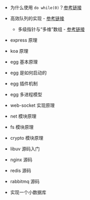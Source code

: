 * 为什么使用 `do while(0)`？[参考链接](https://www.cnblogs.com/flying_bat/archive/2008/01/18/1044693.html)

* 高效队列的实现 - [参考链接](https://www.cnblogs.com/chenyangyao/p/libuv.html)
    * 多级指针与“多维”数组 - [参考链接](https://www.cnblogs.com/chenyangyao/p/5222696.html)


* express 原理
* koa 原理
* egg 基本原理
* egg 是如何启动的
* egg 插件机制
* egg 多进程模型
* web-socket 实现原理
* net 模块原理
* fs 模块原理
* crypto 模块原理
* libuv 源码入门
* nginx 源码
* redis 源码
* rabbitmq 源码
* 实现一个小数据库

